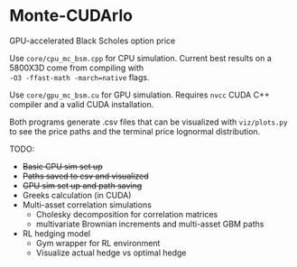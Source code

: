 # Monte-CUDArlo
GPU-accelerated Black Scholes option price

Use `core/cpu_mc_bsm.cpp` for CPU simulation. Current best results on a 5800X3D come from compiling with \
`-O3 -ffast-math -march=native` flags.

Use `core/gpu_mc_bsm.cu` for GPU simulation. Requires `nvcc` CUDA C++ compiler and a valid CUDA installation.

Both programs generate .csv files that can be visualized with `viz/plots.py` to see the price paths and the terminal price lognormal distribution.

TODO:
- <del>Basic CPU sim set up</del>
- <del>Paths saved to csv and visualized</del>
- <del>GPU sim set up and path saving</del>
- Greeks calculation (in CUDA)
- Multi-asset correlation simulations
  - Cholesky decomposition for correlation matrices
  - multivariate Brownian increments and multi-asset GBM paths
- RL hedging model
  - Gym wrapper for RL environment
  - Visualize actual hedge vs optimal hedge
